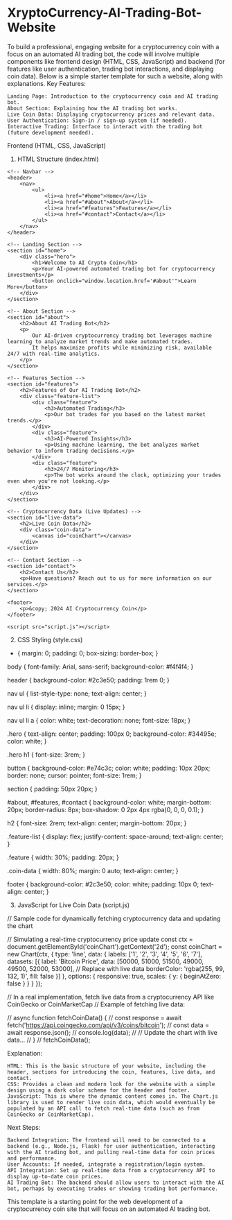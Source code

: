 # XryptoCurrency-AI-Trading-Bot-Website
To build a professional, engaging website for a cryptocurrency coin with a focus on an automated AI trading bot, the code will involve multiple components like frontend design (HTML, CSS, JavaScript) and backend (for features like user authentication, trading bot interactions, and displaying coin data). Below is a simple starter template for such a website, along with explanations.
Key Features:

    Landing Page: Introduction to the cryptocurrency coin and AI trading bot.
    About Section: Explaining how the AI trading bot works.
    Live Coin Data: Displaying cryptocurrency prices and relevant data.
    User Authentication: Sign-in / sign-up system (if needed).
    Interactive Trading: Interface to interact with the trading bot (future development needed).

Frontend (HTML, CSS, JavaScript)
1. HTML Structure (index.html)

<!DOCTYPE html>
<html lang="en">
<head>
    <meta charset="UTF-8">
    <meta name="viewport" content="width=device-width, initial-scale=1.0">
    <title>AI Cryptocurrency Coin</title>
    <link rel="stylesheet" href="style.css">
    <script src="https://cdn.jsdelivr.net/npm/chart.js"></script>
</head>
<body>

    <!-- Navbar -->
    <header>
        <nav>
            <ul>
                <li><a href="#home">Home</a></li>
                <li><a href="#about">About</a></li>
                <li><a href="#features">Features</a></li>
                <li><a href="#contact">Contact</a></li>
            </ul>
        </nav>
    </header>

    <!-- Landing Section -->
    <section id="home">
        <div class="hero">
            <h1>Welcome to AI Crypto Coin</h1>
            <p>Your AI-powered automated trading bot for cryptocurrency investments</p>
            <button onclick="window.location.href='#about'">Learn More</button>
        </div>
    </section>

    <!-- About Section -->
    <section id="about">
        <h2>About AI Trading Bot</h2>
        <p>
            Our AI-driven cryptocurrency trading bot leverages machine learning to analyze market trends and make automated trades. 
            It helps maximize profits while minimizing risk, available 24/7 with real-time analytics.
        </p>
    </section>

    <!-- Features Section -->
    <section id="features">
        <h2>Features of Our AI Trading Bot</h2>
        <div class="feature-list">
            <div class="feature">
                <h3>Automated Trading</h3>
                <p>Our bot trades for you based on the latest market trends.</p>
            </div>
            <div class="feature">
                <h3>AI-Powered Insights</h3>
                <p>Using machine learning, the bot analyzes market behavior to inform trading decisions.</p>
            </div>
            <div class="feature">
                <h3>24/7 Monitoring</h3>
                <p>The bot works around the clock, optimizing your trades even when you're not looking.</p>
            </div>
        </div>
    </section>

    <!-- Cryptocurrency Data (Live Updates) -->
    <section id="live-data">
        <h2>Live Coin Data</h2>
        <div class="coin-data">
            <canvas id="coinChart"></canvas>
        </div>
    </section>

    <!-- Contact Section -->
    <section id="contact">
        <h2>Contact Us</h2>
        <p>Have questions? Reach out to us for more information on our services.</p>
    </section>

    <footer>
        <p>&copy; 2024 AI Cryptocurrency Coin</p>
    </footer>

    <script src="script.js"></script>
</body>
</html>

2. CSS Styling (style.css)

* {
    margin: 0;
    padding: 0;
    box-sizing: border-box;
}

body {
    font-family: Arial, sans-serif;
    background-color: #f4f4f4;
}

header {
    background-color: #2c3e50;
    padding: 1rem 0;
}

nav ul {
    list-style-type: none;
    text-align: center;
}

nav ul li {
    display: inline;
    margin: 0 15px;
}

nav ul li a {
    color: white;
    text-decoration: none;
    font-size: 18px;
}

.hero {
    text-align: center;
    padding: 100px 0;
    background-color: #34495e;
    color: white;
}

.hero h1 {
    font-size: 3rem;
}

button {
    background-color: #e74c3c;
    color: white;
    padding: 10px 20px;
    border: none;
    cursor: pointer;
    font-size: 1rem;
}

section {
    padding: 50px 20px;
}

#about, #features, #contact {
    background-color: white;
    margin-bottom: 20px;
    border-radius: 8px;
    box-shadow: 0 2px 4px rgba(0, 0, 0, 0.1);
}

h2 {
    font-size: 2rem;
    text-align: center;
    margin-bottom: 20px;
}

.feature-list {
    display: flex;
    justify-content: space-around;
    text-align: center;
}

.feature {
    width: 30%;
    padding: 20px;
}

.coin-data {
    width: 80%;
    margin: 0 auto;
    text-align: center;
}

footer {
    background-color: #2c3e50;
    color: white;
    padding: 10px 0;
    text-align: center;
}

3. JavaScript for Live Coin Data (script.js)

// Sample code for dynamically fetching cryptocurrency data and updating the chart

// Simulating a real-time cryptocurrency price update
const ctx = document.getElementById('coinChart').getContext('2d');
const coinChart = new Chart(ctx, {
    type: 'line',
    data: {
        labels: ['1', '2', '3', '4', '5', '6', '7'],
        datasets: [{
            label: 'Bitcoin Price',
            data: [50000, 51000, 51500, 49000, 49500, 52000, 53000], // Replace with live data
            borderColor: 'rgba(255, 99, 132, 1)',
            fill: false
        }]
    },
    options: {
        responsive: true,
        scales: {
            y: {
                beginAtZero: false
            }
        }
    }
});

// In a real implementation, fetch live data from a cryptocurrency API like CoinGecko or CoinMarketCap
// Example of fetching live data:

// async function fetchCoinData() {
//     const response = await fetch('https://api.coingecko.com/api/v3/coins/bitcoin');
//     const data = await response.json();
//     console.log(data);
//     // Update the chart with live data...
// }
// fetchCoinData();

Explanation:

    HTML: This is the basic structure of your website, including the header, sections for introducing the coin, features, live data, and contact.
    CSS: Provides a clean and modern look for the website with a simple design using a dark color scheme for the header and footer.
    JavaScript: This is where the dynamic content comes in. The Chart.js library is used to render live coin data, which would eventually be populated by an API call to fetch real-time data (such as from CoinGecko or CoinMarketCap).

Next Steps:

    Backend Integration: The frontend will need to be connected to a backend (e.g., Node.js, Flask) for user authentication, interacting with the AI trading bot, and pulling real-time data for coin prices and performance.
    User Accounts: If needed, integrate a registration/login system.
    API Integration: Set up real-time data from a cryptocurrency API to display up-to-date coin prices.
    AI Trading Bot: The backend should allow users to interact with the AI bot, perhaps by executing trades or showing trading bot performance.

This template is a starting point for the web development of a cryptocurrency coin site that will focus on an automated AI trading bot.

